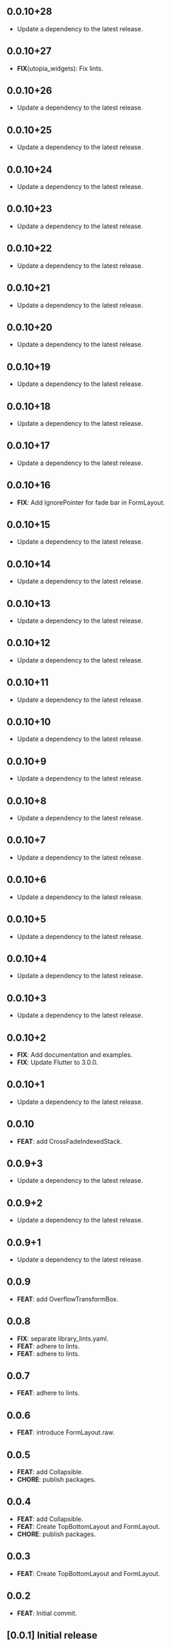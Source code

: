 ## 0.0.10+28

 - Update a dependency to the latest release.

## 0.0.10+27

 - **FIX**(utopia_widgets): Fix lints.

## 0.0.10+26

 - Update a dependency to the latest release.

## 0.0.10+25

 - Update a dependency to the latest release.

## 0.0.10+24

 - Update a dependency to the latest release.

## 0.0.10+23

 - Update a dependency to the latest release.

## 0.0.10+22

 - Update a dependency to the latest release.

## 0.0.10+21

 - Update a dependency to the latest release.

## 0.0.10+20

 - Update a dependency to the latest release.

## 0.0.10+19

 - Update a dependency to the latest release.

## 0.0.10+18

 - Update a dependency to the latest release.

## 0.0.10+17

 - Update a dependency to the latest release.

## 0.0.10+16

 - **FIX**: Add IgnorePointer for fade bar in FormLayout.

## 0.0.10+15

 - Update a dependency to the latest release.

## 0.0.10+14

 - Update a dependency to the latest release.

## 0.0.10+13

 - Update a dependency to the latest release.

## 0.0.10+12

 - Update a dependency to the latest release.

## 0.0.10+11

 - Update a dependency to the latest release.

## 0.0.10+10

 - Update a dependency to the latest release.

## 0.0.10+9

 - Update a dependency to the latest release.

## 0.0.10+8

 - Update a dependency to the latest release.

## 0.0.10+7

 - Update a dependency to the latest release.

## 0.0.10+6

 - Update a dependency to the latest release.

## 0.0.10+5

 - Update a dependency to the latest release.

## 0.0.10+4

 - Update a dependency to the latest release.

## 0.0.10+3

 - Update a dependency to the latest release.

## 0.0.10+2

 - **FIX**: Add documentation and examples.
 - **FIX**: Update Flutter to 3.0.0.

## 0.0.10+1

 - Update a dependency to the latest release.

## 0.0.10

 - **FEAT**: add CrossFadeIndexedStack.

## 0.0.9+3

 - Update a dependency to the latest release.

## 0.0.9+2

 - Update a dependency to the latest release.

## 0.0.9+1

 - Update a dependency to the latest release.

## 0.0.9

 - **FEAT**: add OverflowTransformBox.

## 0.0.8

 - **FIX**: separate library_lints.yaml.
 - **FEAT**: adhere to lints.
 - **FEAT**: adhere to lints.

## 0.0.7

 - **FEAT**: adhere to lints.

## 0.0.6

 - **FEAT**: introduce FormLayout.raw.

## 0.0.5

 - **FEAT**: add Collapsible.
 - **CHORE**: publish packages.

## 0.0.4

 - **FEAT**: add Collapsible.
 - **FEAT**: Create TopBottomLayout and FormLayout.
 - **CHORE**: publish packages.

## 0.0.3

 - **FEAT**: Create TopBottomLayout and FormLayout.

## 0.0.2

 - **FEAT**: Initial commit.

## [0.0.1] Initial release